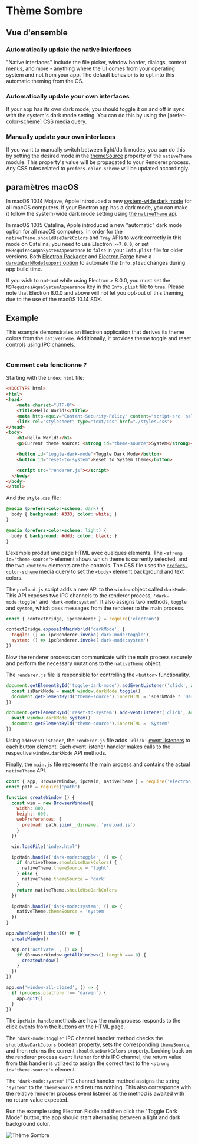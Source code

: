 # Thème Sombre

## Vue d'ensemble

### Automatically update the native interfaces

"Native interfaces" include the file picker, window border, dialogs, context menus, and more - anything where the UI comes from your operating system and not from your app. The default behavior is to opt into this automatic theming from the OS.

### Automatically update your own interfaces

If your app has its own dark mode, you should toggle it on and off in sync with the system's dark mode setting. You can do this by using the [prefer-color-scheme] CSS media query.

### Manually update your own interfaces

If you want to manually switch between light/dark modes, you can do this by setting the desired mode in the [themeSource](../api/native-theme.md#nativethemethemesource) property of the `nativeTheme` module. This property's value will be propagated to your Renderer process. Any CSS rules related to `prefers-color-scheme` will be updated accordingly.

## paramètres macOS

In macOS 10.14 Mojave, Apple introduced a new [system-wide dark mode][system-wide-dark-mode] for all macOS computers. If your Electron app has a dark mode, you can make it follow the system-wide dark mode setting using [the `nativeTheme` api](../api/native-theme.md).

In macOS 10.15 Catalina, Apple introduced a new "automatic" dark mode option for all macOS computers. In order for the `nativeTheme.shouldUseDarkColors` and `Tray` APIs to work correctly in this mode on Catalina, you need to use Electron `>=7.0.0`, or set `NSRequiresAquaSystemAppearance` to `false` in your `Info.plist` file for older versions. Both [Electron Packager][electron-packager] and [Electron Forge][electron-forge] have a [`darwinDarkModeSupport` option][packager-darwindarkmode-api] to automate the `Info.plist` changes during app build time.

If you wish to opt-out while using Electron &gt; 8.0.0, you must set the `NSRequiresAquaSystemAppearance` key in the `Info.plist` file to `true`. Please note that Electron 8.0.0 and above will not let you opt-out of this theming, due to the use of the macOS 10.14 SDK.

## Example

This example demonstrates an Electron application that derives its theme colors from the `nativeTheme`. Additionally, it provides theme toggle and reset controls using IPC channels.

```javascript fiddle='docs/fiddles/features/macos-dark-mode'

```

### Comment cela fonctionne ?

Starting with the `index.html` file:

```html title='index.html'
<!DOCTYPE html>
<html>
<head>
    <meta charset="UTF-8">
    <title>Hello World!</title>
    <meta http-equiv="Content-Security-Policy" content="script-src 'self' 'unsafe-inline';" />
    <link rel="stylesheet" type="text/css" href="./styles.css">
</head>
<body>
    <h1>Hello World!</h1>
    <p>Current theme source: <strong id="theme-source">System</strong></p>

    <button id="toggle-dark-mode">Toggle Dark Mode</button>
    <button id="reset-to-system">Reset to System Theme</button>

    <script src="renderer.js"></script>
  </body>
</body>
</html>
```

And the `style.css` file:

```css title='style.css'
@media (prefers-color-scheme: dark) {
  body { background: #333; color: white; }
}

@media (prefers-color-scheme: light) {
  body { background: #ddd; color: black; }
}
```

L'exemple produit une page HTML avec quelques éléments. The `<strong id="theme-source">` element shows which theme is currently selected, and the two `<button>` elements are the controls. The CSS file uses the [`prefers-color-scheme`][prefers-color-scheme] media query to set the `<body>` element background and text colors.

The `preload.js` script adds a new API to the `window` object called `darkMode`. This API exposes two IPC channels to the renderer process, `'dark-mode:toggle'` and `'dark-mode:system'`. It also assigns two methods, `toggle` and `system`, which pass messages from the renderer to the main process.

```js title='preload.js'
const { contextBridge, ipcRenderer } = require('electron')

contextBridge.exposeInMainWorld('darkMode', {
  toggle: () => ipcRenderer.invoke('dark-mode:toggle'),
  system: () => ipcRenderer.invoke('dark-mode:system')
})
```

Now the renderer process can communicate with the main process securely and perform the necessary mutations to the `nativeTheme` object.

The `renderer.js` file is responsible for controlling the `<button>` functionality.

```js title='renderer.js'
document.getElementById('toggle-dark-mode').addEventListener('click', async () => {
  const isDarkMode = await window.darkMode.toggle()
  document.getElementById('theme-source').innerHTML = isDarkMode ? 'Dark' : 'Light'
})

document.getElementById('reset-to-system').addEventListener('click', async () => {
  await window.darkMode.system()
  document.getElementById('theme-source').innerHTML = 'System'
})
```

Using `addEventListener`, the `renderer.js` file adds `'click'` [event listeners][event-listeners] to each button element. Each event listener handler makes calls to the respective `window.darkMode` API methods.

Finally, the `main.js` file represents the main process and contains the actual `nativeTheme` API.

```js
const { app, BrowserWindow, ipcMain, nativeTheme } = require('electron')
const path = require('path')

function createWindow () {
  const win = new BrowserWindow({
    width: 800,
    height: 600,
    webPreferences: {
      preload: path.join(__dirname, 'preload.js')
    }
  })

  win.loadFile('index.html')

  ipcMain.handle('dark-mode:toggle', () => {
    if (nativeTheme.shouldUseDarkColors) {
      nativeTheme.themeSource = 'light'
    } else {
      nativeTheme.themeSource = 'dark'
    }
    return nativeTheme.shouldUseDarkColors
  })

  ipcMain.handle('dark-mode:system', () => {
    nativeTheme.themeSource = 'system'
  })
}

app.whenReady().then(() => {
  createWindow()

  app.on('activate' , () => {
    if (BrowserWindow.getAllWindows().length === 0) {
      createWindow()
    }
  })
})

app.on('window-all-closed', () => {
  if (process.platform !== 'darwin') {
    app.quit()
  }
})
```

The `ipcMain.handle` methods are how the main process responds to the click events from the buttons on the HTML page.

The `'dark-mode:toggle'` IPC channel handler method checks the `shouldUseDarkColors` boolean property, sets the corresponding `themeSource`, and then returns the current `shouldUseDarkColors` property. Looking back on the renderer process event listener for this IPC channel, the return value from this handler is utilized to assign the correct text to the `<strong id='theme-source'>` element.

The `'dark-mode:system'` IPC channel handler method assigns the string `'system'` to the `themeSource` and returns nothing. This also corresponds with the relative renderer process event listener as the method is awaited with no return value expected.

Run the example using Electron Fiddle and then click the "Toggle Dark Mode" button; the app should start alternating between a light and dark background color.

![Thème Sombre](../images/dark_mode.gif)

[system-wide-dark-mode]: https://developer.apple.com/design/human-interface-guidelines/macos/visual-design/dark-mode/
[electron-forge]: https://www.electronforge.io/
[electron-packager]: https://github.com/electron/electron-packager
[packager-darwindarkmode-api]: https://electron.github.io/electron-packager/main/interfaces/electronpackager.options.html#darwindarkmodesupport
[prefers-color-scheme]: https://developer.mozilla.org/en-US/docs/Web/CSS/@media/prefers-color-scheme
[event-listeners]: https://developer.mozilla.org/en-US/docs/Web/API/EventTarget/addEventListener
